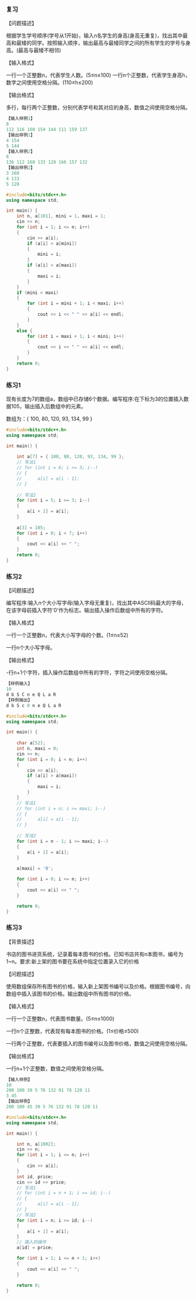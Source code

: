 ### 复习

【问题描述】

根据学生学号顺序(学号从1开始)，输入n名学生的身高(身高无重复)，找出其中最高和最矮的同学。按照输入顺序，输出最高与最矮同学之间的所有学生的学号与身高。(最高与最矮不相邻)

【输入格式】

一行一个正整数n，代表学生人数。(5≤n≤100)
一行n个正整数，代表学生身高h，数字之间使用空格分隔。(110≤h≤200)

【输出格式】

多行，每行两个正整数，分别代表学号和其对应的身高，数值之间使用空格分隔。

```C++
【输入样例1】
8
112 116 160 154 144 111 159 137
【输出样例1】
4 154
5 144
【输入样例2】
8
136 112 160 133 128 166 157 132
【输出样例2】
3 160
4 133
5 128
```

```C++
#include<bits/stdc++.h>
using namespace std;

int main() {
	int n, a[101], mini = 1, maxi = 1;
	cin >> n;
	for (int i = 1; i <= n; i++)
	{
		cin >> a[i];
		if (a[i] < a[mini])
		{
			mini = i;
		}
		if (a[i] > a[maxi])
		{
			maxi = i;
		}
	}
	if (mini < maxi)
	{
		for (int i = mini + 1; i < maxi; i++)
		{
			cout << i << " " << a[i] << endl;
		}
	}
	else {
		for (int i = maxi + 1; i < mini; i++)
		{
			cout << i << " " << a[i] << endl;
		}
	}
	return 0;
}
```





### 练习1

现有长度为7的数组a，数组中已存储6个数据。编写程序:在下标为3的位置插入数据105，输出插入后数组中的元素。

数组为：{ 100, 80, 120, 93, 134, 99 }

```C++
#include<bits/stdc++.h>
using namespace std;

int main() {
	
	int a[7] = { 100, 80, 120, 93, 134, 99 };
    // 写法1
	// for (int i = 6; i >= 3; i--)
	// {
	//  	a[i] = a[i - 1];
	// }
    
    // 写法2
    for (int i = 5; i >= 3; i--)
    {
        a[i + 1] = a[i];
    }
    
	a[3] = 105;
	for (int i = 0; i < 7; i++)
	{
		cout << a[i] << " ";
	}
	return 0;
}


```





### 练习2

【问题描述】

编写程序:输入n个大小写字母(输入字母无重复)，找出其中ASCII码最大的字母，在该字母前插入字符'0'作为标志。输出插入操作后数组中所有的字符。

【输入格式】

一行一个正整数n，代表大小写字母的个数。(1≤n≤52)

一行n个大小写字母。

【输出格式】

-行n+1个字符，插入操作后数组中所有的字符，字符之间使用空格分隔。

``` C++
【样例输入】
10
d b S C n e Q L a R
【样例输出】
d b S c 0 n e Q L a R
```

```C++
#include<bits/stdc++.h>
using namespace std;

int main() {
	
	char a[52];
	int n, maxi = 0;
	cin >> n;
	for (int i = 0; i < n; i++)
	{
		cin >> a[i];
		if (a[i] > a[maxi])
		{
			maxi = i;
		}
	}
	// 写法1
	// for (int i = n; i >= maxi; i--)
	// {
	//  	a[i] = a[i - 1];
	// }
    
    // 写法2
    for	(int i = n - 1; i >= maxi; i--)
    {
        a[i + 1] = a[i];
    }
    
	a[maxi] = '0';

	for (int i = 0; i <= n; i++)
	{
		cout << a[i] << " ";
	}

	return 0;
}
```



### 练习3

【背景描述】

书店的图书进货系统，记录着每本图书的价格。已知书店共有n本图书，编号为1~n。要求:新上架的图书要在系统中指定位置录入它的价格

【问题描述】

使用数组保存所有图书的价格，输入新上架图书编号以及价格。根据图书编号，向数组中插入该图书的价格。输出数组中所有图书的价格。

【输入格式】

一行一个正整数n，代表图书数量。(5≤n≤1000)

一行n个正整数，代表现有每本图书的价格。(1≤价格≤500)

一行两个正整数，代表要插入的图书编号以及图书价格，数值之间使用空格分隔。

【输出格式】

一行n+1个正整数，数值之间使用空格分隔。

``` C++
【输入样例】
10
200 100 39 5 76 132 91 78 120 11
3 45
【输出样例】
200 100 45 39 5 76 132 91 78 120 11
```

```C++
#include<bits/stdc++.h>
using namespace std;

int main() {

	int n, a[1002];
	cin >> n;
	for (int i = 1; i <= n; i++)
	{
		cin >> a[i];
	}
	int id, price;
	cin >> id >> price;
	// 写法1
	// for (int i = n + 1; i >= id; i--)
	// {
	//  	a[i] = a[i - 1];
	// }
	// 写法2
	for (int i = n; i >= id; i--)
	{
		a[i + 1] = a[i];
	}
	// 插入的操作
	a[id] = price;

	for (int i = 1; i <= n + 1; i++)
	{
		cout << a[i] << " ";
	}
    
	return 0;
}
```

